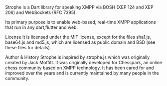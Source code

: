 Strophe is a Dart library for speaking XMPP via BOSH (XEP 124 and XEP 206) and WebSockets (RFC 7395).

Its primary purpose is to enable web-based, real-time XMPP applications that run in any dart,flutter and web.


License
It is licensed under the MIT license, except for the files sha1.js, base64.js and md5.js, which are licensed as public domain and BSD (see these files for details).

Author & History
Strophe is inspired by strophe.js which was originally created by Jack Moffitt. It was originally developed for Chesspark, an online chess community based on XMPP technology. It has been cared for and improved over the years and is currently maintained by many people in the community.